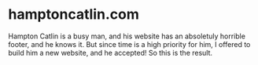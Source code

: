 hamptoncatlin.com
=================

Hampton Catlin is a busy man, and his website has an absoletuly horrible footer, and he knows it. But since time is a high priority for him, I offered to build him a new website, and he accepted! So this is the result.
